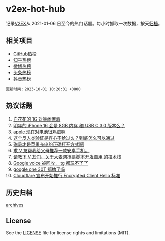 # v2ex-hot-hub

 记录[V2EX](https://www.v2ex.com/)从 2021-01-06 日至今的热门话题。每小时抓取一次数据，按天[归档](archives)。
 
 ## 相关项目

- [GitHub热榜](https://github.com/lonnyzhang423/github-hot-hub)
- [知乎热榜](https://github.com/lonnyzhang423/zhihu-hot-hub)
- [微博热榜](https://github.com/lonnyzhang423/weibo-hot-hub)
- [头条热榜](https://github.com/lonnyzhang423/toutiao-hot-hub)
- [抖音热榜](https://github.com/lonnyzhang423/douyin-hot-hub)


 `更新时间：2023-10-01 10:20:31 +0800`

## 热议话题

1. [白花花的 1G 对等闲置着](https://www.v2ex.com/t/978262)
1. [明年的 iPhone 16 会是 8GB 内存 和 USB C 3.0 版本么？](https://www.v2ex.com/t/978290)
1. [apple 现在对电池很鸡贼啊](https://www.v2ex.com/t/978301)
1. [这个反人类验证是存心不给过么？到底怎么可以通过](https://www.v2ex.com/t/978251)
1. [磁吸才是苹果充电的正确打开方式啊](https://www.v2ex.com/t/978268)
1. [求 V 友帮我给父母推荐一款安卓手机。](https://www.v2ex.com/t/978266)
1. [请教下 V 友们，关于大麦网抢票脚本开发自用 的技术栈](https://www.v2ex.com/t/978305)
1. [Google voice 被回收， tg 都玩不了了](https://www.v2ex.com/t/978259)
1. [google one 30T 都撸了吗](https://www.v2ex.com/t/978341)
1. [Cloudflare 宣布开始推行 Encrypted Client Hello 标准](https://www.v2ex.com/t/978306)

## 历史归档

[archives](archives)

## License

See the [LICENSE](LICENSE) file for license rights and limitations (MIT).

